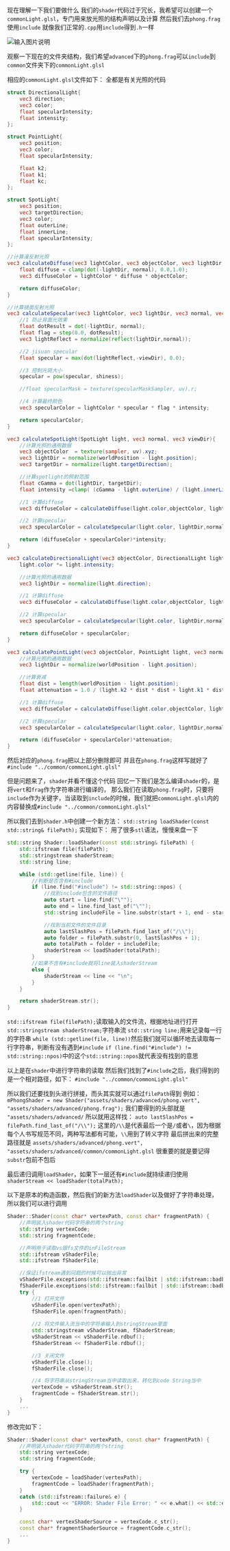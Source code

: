 现在理解一下我们要做什么
我们的`shader`代码过于冗长，我希望可以创建一个`commonLight.glsl`，专门用来放光照的结构声明以及计算
然后我们去`phong.frag`使用`include`
就像我们正常的`.cpp`用`include`得到`.h`一样

![输入图片说明](/imgs/2025-02-24/qFPC4IMXHcmwgY0w.png)

观察一下现在的文件夹结构，我们希望`advanced`下的`phong.frag`可以`include`到`common`文件夹下的`commonLight.glsl`

相应的`commonLight.glsl`文件如下：
全都是有关光照的代码
```glsl
struct DirectionalLight{
	vec3 direction;
	vec3 color;
	float specularIntensity;
	float intensity;
};

struct PointLight{
	vec3 position;
	vec3 color;
	float specularIntensity;

	float k2;
	float k1;
	float kc;
};

struct SpotLight{
	vec3 position;
	vec3 targetDirection;
	vec3 color;
	float outerLine;
	float innerLine;
	float specularIntensity;
};

//计算漫反射光照
vec3 calculateDiffuse(vec3 lightColor, vec3 objectColor, vec3 lightDir, vec3 normal){
	float diffuse = clamp(dot(-lightDir, normal), 0.0,1.0);
	vec3 diffuseColor = lightColor * diffuse * objectColor;

	return diffuseColor;
}

//计算镜面反射光照
vec3 calculateSpecular(vec3 lightColor, vec3 lightDir, vec3 normal, vec3 viewDir, float intensity){
	//1 防止背面光效果
	float dotResult = dot(-lightDir, normal);
	float flag = step(0.0, dotResult);
	vec3 lightReflect = normalize(reflect(lightDir,normal));

	//2 jisuan specular
	float specular = max(dot(lightReflect,-viewDir), 0.0);

	//3 控制光斑大小
	specular = pow(specular, shiness);

	//float specularMask = texture(specularMaskSampler, uv).r;

	//4 计算最终颜色
	vec3 specularColor = lightColor * specular * flag * intensity;

	return specularColor;
}

vec3 calculateSpotLight(SpotLight light, vec3 normal, vec3 viewDir){
	//计算光照的通用数据
	vec3 objectColor  = texture(sampler, uv).xyz;
	vec3 lightDir = normalize(worldPosition - light.position);
	vec3 targetDir = normalize(light.targetDirection);

	//计算spotlight的照射范围
	float cGamma = dot(lightDir, targetDir);
	float intensity =clamp( (cGamma - light.outerLine) / (light.innerLine - light.outerLine), 0.0, 1.0);

	//1 计算diffuse
	vec3 diffuseColor = calculateDiffuse(light.color,objectColor, lightDir,normal);

	//2 计算specular
	vec3 specularColor = calculateSpecular(light.color, lightDir,normal, viewDir,light.specularIntensity); 

	return (diffuseColor + specularColor)*intensity;
}

vec3 calculateDirectionalLight(vec3 objectColor, DirectionalLight light, vec3 normal ,vec3 viewDir){
	light.color *= light.intensity;

	//计算光照的通用数据
	vec3 lightDir = normalize(light.direction);

	//1 计算diffuse
	vec3 diffuseColor = calculateDiffuse(light.color,objectColor, lightDir,normal);

	//2 计算specular
	vec3 specularColor = calculateSpecular(light.color, lightDir,normal, viewDir,light.specularIntensity); 

	return diffuseColor + specularColor;
}

vec3 calculatePointLight(vec3 objectColor, PointLight light, vec3 normal ,vec3 viewDir){
	//计算光照的通用数据
	vec3 lightDir = normalize(worldPosition - light.position);

	//计算衰减
	float dist = length(worldPosition - light.position);
	float attenuation = 1.0 / (light.k2 * dist * dist + light.k1 * dist + light.kc);

	//1 计算diffuse
	vec3 diffuseColor = calculateDiffuse(light.color,objectColor, lightDir,normal);

	//2 计算specular
	vec3 specularColor = calculateSpecular(light.color, lightDir,normal, viewDir,light.specularIntensity); 

	return (diffuseColor + specularColor)*attenuation;
}
```
然后对应的`phong.frag`把以上部分删除即可
并且在`phong.frag`这样写就好了`#include "../common/commonLight.glsl"`

但是问题来了，`shader`并看不懂这个代码
回忆一下我们是怎么编译`shader`的，是将`vert`和`frag`作为字符串进行编译的，
那么我们在读取`phong.frag`时，只要将`include`作为关键字，当读取到`include`的时候，我们就把`commonLight.glsl`内的内容替换成`#include "../common/commonLight.glsl"`

所以我们去到`shader.h`中创建一个新方法：
`std::string loadShader(const std::string& filePath);`
实现如下：
用了很多`stl`语法，慢慢来盘一下
```cpp
std::string Shader::loadShader(const std::string& filePath) {
	std::ifstream file(filePath);
	std::stringstream shaderStream;
	std::string line;

	while (std::getline(file, line)) {
		//判断是否含有#include
		if (line.find("#include") != std::string::npos) {
			//找到include包含的文件路径
			auto start = line.find("\"");
			auto end = line.find_last_of("\"");
			std::string includeFile = line.substr(start + 1, end - start - 1);

			//找到当前文件的文件目录
			auto lastSlashPos = filePath.find_last_of("/\\");
			auto folder = filePath.substr(0, lastSlashPos + 1);
			auto totalPath = folder + includeFile;
			shaderStream << loadShader(totalPath);
		}
		//如果不含有#include就将line装入shaderStream
		else {
			shaderStream << line << "\n";
		}
	}

	return shaderStream.str();
}
```
`std::ifstream file(filePath);`读取输入的文件流，根据地址进行打开
`std::stringstream shaderStream;`字符串流
`std::string line;`用来记录每一行的字符串
`while (std::getline(file, line))`然后我们就可以循环地去读取每一行字符串，判断有没有遇到`#include`
`if (line.find("#include") != std::string::npos)`中的这个`std::string::npos`就代表没有找到的意思

以上是在`shader`中进行字符串的读取
然后我们找到了`#include`之后，我们得到的是一个相对路径，如下：
`#include "../common/commonLight.glsl"`

所以我们还要找到头进行拼接，而头其实就可以通过`filePath`得到
例如：
`mPhongShader = new Shader("assets/shaders/advanced/phong.vert", "assets/shaders/advanced/phong.frag");`
我们要得到的头部就是
`"assets/shaders/advanced/`
所以就用这样找：
`auto lastSlashPos = filePath.find_last_of("/\\");`
这里的`/\\`是代表最后一个是`/`或者`\`，因为根据每个人书写规范不同，两种写法都有可能，`\\`用到了转义字符
最后拼出来的完整路径就是
`assets/shaders/advanced/phong.vert", "assets/shaders/advanced/common/commonLight.glsl`
很重要的就是要记得`substr`包前不包后

最后递归调用`loadShader`，如果下一层还有`#include`就持续递归使用
`shaderStream << loadShader(totalPath);`

以下是原本的构造函数，然后我们的新方法`loadShader`以及做好了字符串处理，所以我们可以进行调用
```cpp
Shader::Shader(const char* vertexPath, const char* fragmentPath) {
	//声明装入shader代码字符串的两个string
	std::string vertexCode;
	std::string fragmentCode;

	//声明用于读取vs跟fs文件的inFileStream
	std::ifstream vShaderFile;
	std::ifstream fShaderFile;

	//保证ifstream遇到问题的时候可以抛出异常
	vShaderFile.exceptions(std::ifstream::failbit | std::ifstream::badbit);
	fShaderFile.exceptions(std::ifstream::failbit | std::ifstream::badbit);
	try {
		//1 打开文件
		vShaderFile.open(vertexPath);
		fShaderFile.open(fragmentPath);
		
		//2 将文件输入流当中的字符串输入到stringStream里面
		std::stringstream vShaderStream, fShaderStream;
		vShaderStream << vShaderFile.rdbuf();
		fShaderStream << fShaderFile.rdbuf();

		//3 关闭文件
		vShaderFile.close();
		fShaderFile.close();

		//4 将字符串从stringStream当中读取出来，转化到code String当中
		vertexCode = vShaderStream.str();
		fragmentCode = fShaderStream.str();
	}
	...
}
```
修改完如下：
```cpp
Shader::Shader(const char* vertexPath, const char* fragmentPath) {
	//声明装入shader代码字符串的两个string
	std::string vertexCode;
	std::string fragmentCode;

	try {
		vertexCode = loadShader(vertexPath);
		fragmentCode = loadShader(fragmentPath);
	}
	catch (std::ifstream::failure& e) {
		std::cout << "ERROR: Shader File Error: " << e.what() << std::endl;
	}

	const char* vertexShaderSource = vertexCode.c_str();
	const char* fragmentShaderSource = fragmentCode.c_str();
	...
}
```
<!--stackedit_data:
eyJoaXN0b3J5IjpbNzE2MzE4ODQ4LDEwNjYzNTUyNzksNDM0ND
cwNDYzLDExNzA2MDAwNSwtMTg0OTAyNDY5MCw4NTk0MDY4NzUs
LTIwODg3NDY2MTJdfQ==
-->